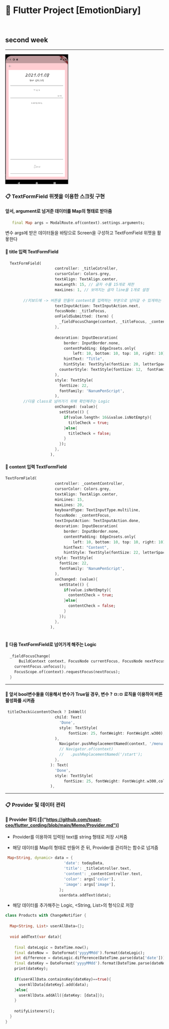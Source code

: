 # :blue_book: Flutter Project [EmotionDiary] 

<br>

## second week


<hr>

<img width = "200" src = "https://github.com/toast-ceo/flutter_emotion_diary/blob/progress/2.%20secondweek/screen.png?raw=true"> 

### :clipboard: TextFormField 위젯을 이용한 스크릿 구현

#### 앞서, argument로 넘겨준 데이터를 Map의 형태로 받아줌

```dart
   final Map args = ModalRoute.of(context).settings.arguments;
```

변수 args에 받은 데이터들을 바탕으로 Screen을 구성하고 TextFomField 위젯을 활욯한다


#### :open_book: title 입력 TextFormField
```dart
  TextFormField(
                      controller: _titleCotroller,
                      cursorColor: Colors.grey,
                      textAlign: TextAlign.center, 
                      maxLength: 15, // 글자 수를 15개로 제한
                      maxLines: 1, // 보여지는 글자 line을 1개로 설정

		//키보드에 -> 버튼을 만들어 content를 입력하는 부분으로 넘어갈 수 있게하는 로직
                      textInputAction: TextInputAction.next,
                      focusNode: _titleFocus,
                      onFieldSubmitted: (term) {
                        _fieldFocusChange(context, _titleFocus, _contentFocus);
                      },

                      decoration: InputDecoration(
                          border: InputBorder.none,
                          contentPadding: EdgeInsets.only(
                              left: 10, bottom: 10, top: 10, right: 10),
                          hintText: "Title",
                          hintStyle: TextStyle(fontSize: 20, letterSpacing: 2),
                        counterStyle: TextStyle(fontSize: 12,  fontFamily: 'NanumMeongjo',)
                      ),
                      style: TextStyle(
                        fontSize: 22,
                        fontFamily: 'NanumPenScript',
                      ),
		//다음 class로 넘어가기 위해 확인해주는 Logic
                      onChanged: (value){
                        setState(() {
                          if(value.length< 16&&value.isNotEmpty){
                            titleCheck = true;
                          }else{
                            titleCheck = false;
                          }
                        });
                      },
                    ),
```

#### :open_book: content 입력 TextFormField
```dart
TextFormField(
                      controller: _contentController,
                      cursorColor: Colors.grey,
                      textAlign: TextAlign.center,
                      minLines: 15,
                      maxLines: 20,
                      keyboardType: TextInputType.multiline,
                      focusNode: _contentFocus,
                      textInputAction: TextInputAction.done,
                      decoration: InputDecoration(
                          border: InputBorder.none,
                          contentPadding: EdgeInsets.only(
                              left: 10, bottom: 10, top: 10, right: 10),
                          hintText: "Content",
                          hintStyle: TextStyle(fontSize: 22, letterSpacing: 2)),
                      style: TextStyle(
                        fontSize: 22,
                        fontFamily: 'NanumPenScript',
                      ),
                      onChanged: (value){
                        setState(() {
                          if(value.isNotEmpty){
                            contentCheck = true;
                          }else{
                            contentCheck = false;
                          }
                        });
                      },
                    ),
 
```


#### :open_book: 다음 TextFormField로 넘어가게 해주는 Logic

```dart
  _fieldFocusChange(
      BuildContext context, FocusNode currentFocus, FocusNode nextFocus) {
    currentFocus.unfocus();
    FocusScope.of(context).requestFocus(nextFocus);
  }
```

<hr>

#### :open_book: 앞서 bool변수들을 이용해서 변수가 True일 경우, 변수 ? ㅁ:ㅁ 로직을 이용하여 버튼 활성화를 시켜줌 

```dart
 titleCheck&&contentCheck ? InkWell(
                      child: Text(
                        'Done',
                        style: TextStyle(
                            fontSize: 25, fontWeight: FontWeight.w300),
                      ),
                        Navigator.pushReplacementNamed(context, '/menu');
                        // Navigator.of(context)
                        //   .pushReplacementNamed('/start');
                      },
                    ): Text(
                      'Done',
                      style: TextStyle(
                          fontSize: 25, fontWeight: FontWeight.w300,color: Colors.grey),
                    ),
```

<hr>


### :clipboard: Provider 및 데이터 관리

#### :open_book: Provider 정리 [:pushpin:("https://github.com/toast-ceo/flutter_cording/blob/main/Memo/Provider.md")] 

- Provider를 이용하여 입력된 text를 string 형태로 저장 시켜줌

- 해당 데이터를 Map의 형태로 만들어 준 뒤, Provider를 관리하는 함수로 넘겨줌

```dart
 Map<String, dynamic> data = {
                          'date': todayData,
                          'title': _titleCotroller.text,
                          'content': _contentController.text,
                          'color': args['color'],
                          'image': args['image'],
                        };
                        userdata.addText(data);
```


- 해당 데이터를 추가해주는 Logic, <String, List>의 형식으로 저장

```dart
class Products with ChangeNotifier {

  Map<String, List> userAllData={};

  void addText(var data){

    final dateLogic = DateTime.now();
    final dateNow =  DateFormat('yyyyMMdd').format(dateLogic);
    int difference = dateLogic.difference(DateTime.parse(data['date'])).inDays;
    final dateKey = DateFormat('yyyyMMdd').format(DateTime.parse(dateNow).subtract(Duration(days: difference)));
    print(dateKey);

    if(userAllData.containsKey(dateKey)==true){
      userAllData[dateKey].add(data);
    }else{
      userAllData.addAll({dateKey: [data]});
    }
   
    notifyListeners();
  }
}
```

